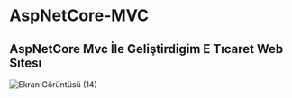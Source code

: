 # AspNetCore-MVC
## AspNetCore Mvc İle Geliştirdigim E Tıcaret Web Sıtesı
![Ekran Görüntüsü (14)](https://github.com/user-attachments/assets/bc090811-1a7f-4546-8582-fab9929fceb1)
